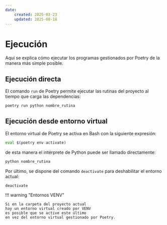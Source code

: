 ```yaml
---
date:
    created: 2025-03-23
    updated: 2025-08-18
---
```



# Ejecución

Aquí se explica cómo ejecutar
los programas gestionados por Poetry
de la manera más simple posible.


## Ejecución directa

El comando `run` de Poetry permite ejecutar las rutinas del proyecto 
al tiempo que carga las dependencias:

```bash title="Entorno virtual - comando run"
poetry run python nombre_rutina
```


## Ejecución desde entorno virtual


El entorno virtual de Poetry se activa en Bash con la siguiente expresión:

```bash title="Entorno virtual - activar"
eval $(poetry env activate)
```

de esta manera el intérprete de Python puede ser llamado directamente:

```bash title="Entorno virtual - ejecutar rutina"
python nombre_rutina
```

Por último,
se dispone del comando `deactivate`
para deshabilitar el entorno actual:

```bash title="Entorno virtual - desactivar"
deactivate
```


!!! warning "Entornos VENV"

    Si en la carpeta del proyecto actual
    hay un entorno virtual creado por VENV
    es posible que se active este último
    en vez del entorno virtual gestionado por Poetry.
